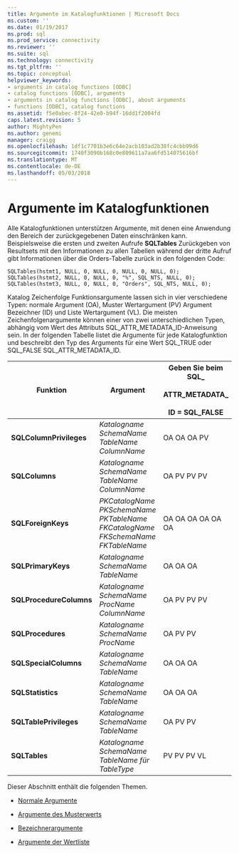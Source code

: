 ```yaml
---
title: Argumente im Katalogfunktionen | Microsoft Docs
ms.custom: ''
ms.date: 01/19/2017
ms.prod: sql
ms.prod_service: connectivity
ms.reviewer: ''
ms.suite: sql
ms.technology: connectivity
ms.tgt_pltfrm: ''
ms.topic: conceptual
helpviewer_keywords:
- arguments in catalog functions [ODBC]
- catalog functions [ODBC], arguments
- arguments in catalog functions [ODBC], about arguments
- functions [ODBC], catalog functions
ms.assetid: f5e0abec-8f24-42e0-b94f-16dd1f2004fd
caps.latest.revision: 5
author: MightyPen
ms.author: genemi
manager: craigg
ms.openlocfilehash: 1df1c7701b3e6c64e2acb103ad2b38fc4cbb99d6
ms.sourcegitcommit: 1740f3090b168c0e809611a7aa6fd514075616bf
ms.translationtype: MT
ms.contentlocale: de-DE
ms.lasthandoff: 05/03/2018
---
```

# <a name="arguments-in-catalog-functions"></a>Argumente im Katalogfunktionen
Alle Katalogfunktionen unterstützen Argumente, mit denen eine Anwendung den Bereich der zurückgegebenen Daten einschränken kann. Beispielsweise die ersten und zweiten Aufrufe **SQLTables** Zurückgeben von Resultsets mit den Informationen zu allen Tabellen während der dritte Aufruf gibt Informationen über die Orders-Tabelle zurück in den folgenden Code:  
  
```  
SQLTables(hstmt1, NULL, 0, NULL, 0, NULL, 0, NULL, 0);  
SQLTables(hstmt2, NULL, 0, NULL, 0, "%", SQL_NTS, NULL, 0);  
SQLTables(hstmt3, NULL, 0, NULL, 0, "Orders", SQL_NTS, NULL, 0);  
```  
  
 Katalog Zeichenfolge Funktionsargumente lassen sich in vier verschiedene Typen: normale Argument (OA), Muster Wertargument (PV) Argument Bezeichner (ID) und Liste Wertargument (VL). Die meisten Zeichenfolgenargumente können einer von zwei unterschiedlichen Typen, abhängig vom Wert des Attributs SQL_ATTR_METADATA_ID-Anweisung sein. In der folgenden Tabelle listet die Argumente für jede Katalogfunktion und beschreibt den Typ des Arguments für eine Wert SQL_TRUE oder SQL_FALSE SQL_ATTR_METADATA_ID.  
  
|Funktion|Argument|Geben Sie beim SQL_<br /><br /> ATTR_METADATA_<br /><br /> ID = SQL_FALSE|Geben Sie beim SQL_<br /><br /> ATTR_METADATA_<br /><br /> ID = SQL_TRUE|  
|--------------|--------------|---------------------------------------------------------------|--------------------------------------------------------------|  
|**SQLColumnPrivileges**|*Katalogname* *SchemaName* *TableName* *ColumnName*|OA OA OA PV|ID-ID ID-NUMMER|  
|**SQLColumns**|*Katalogname* *SchemaName* *TableName* *ColumnName*|OA PV PV PV|ID-ID ID-NUMMER|  
|**SQLForeignKeys**|*PKCatalogName* *PKSchemaName* *PKTableName* *FKCatalogName* *FKSchemaName*  *FKTableName*|OA OA OA OA OA OA|ID-ID ID ID ID-ID|  
|**SQLPrimaryKeys**|*Katalogname* *SchemaName* *TableName*|OA OA OA|ID-ID-NUMMER|  
|**SQLProcedureColumns**|*Katalogname* *SchemaName* *ProcName* *ColumnName*|OA PV PV PV|ID-ID ID-NUMMER|  
|**SQLProcedures**|*Katalogname* *SchemaName* *ProcName*|OA PV PV|ID-ID-NUMMER|  
|**SQLSpecialColumns**|*Katalogname* *SchemaName* *TableName*|OA OA OA|ID-ID-NUMMER|  
|**SQLStatistics**|*Katalogname* *SchemaName* *TableName*|OA OA OA|ID-ID-NUMMER|  
|**SQLTablePrivileges**|*Katalogname* *SchemaName* *TableName*|OA PV PV|ID-ID-NUMMER|  
|**SQLTables**|*Katalogname* *SchemaName* *TableName* *für TableType*|PV PV PV VL|ID-ID ID VL|  
  
 Dieser Abschnitt enthält die folgenden Themen.  
  
-   [Normale Argumente](../../../odbc/reference/develop-app/ordinary-arguments.md)  
  
-   [Argumente des Musterwerts](../../../odbc/reference/develop-app/pattern-value-arguments.md)  
  
-   [Bezeichnerargumente](../../../odbc/reference/develop-app/identifier-arguments.md)  
  
-   [Argumente der Wertliste](../../../odbc/reference/develop-app/value-list-arguments.md)
